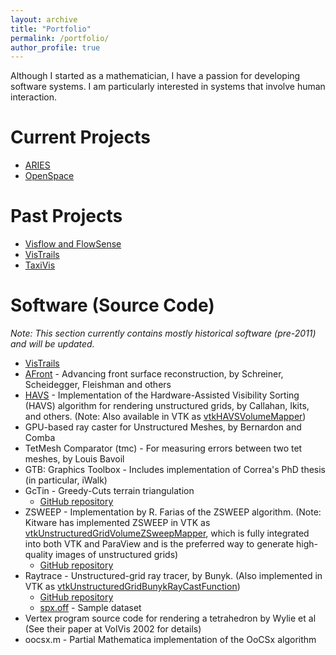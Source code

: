 ```yaml
---
layout: archive
title: "Portfolio"
permalink: /portfolio/
author_profile: true
---
```


Although I started as a mathematician, I have a passion for developing software systems. I am particularly interested in systems that involve human interaction. 


Current Projects
======
* [ARIES](https://artimageexplorationspace.com/)
* [OpenSpace](https://www.openspaceproject.com) 

Past Projects
======
* [Visflow and FlowSense](https://visflow.org/flowsense/)
* [VisTrails](https://www.vistrails.org/index.php/Main_Page)
* [TaxiVis](http://vgc.poly.edu/projects/taxivis/)

Software (Source Code)
======
*Note: This section currently contains mostly historical software (pre-2011) and will be updated.*

* [VisTrails](http://www.vistrails.org)
* [AFront](http://afront.sourceforge.net) - Advancing front surface reconstruction, by Schreiner, Scheidegger, Fleishman and others
* [HAVS](http://havs.sourceforge.net) - Implementation of the Hardware-Assisted Visibility Sorting (HAVS) algorithm for rendering unstructured grids, by Callahan, Ikits, and others. (Note: Also available in VTK as [vtkHAVSVolumeMapper](https://vtk.org/doc/nightly/html/classvtkHAVSVolumeMapper.html))
* GPU-based ray caster for Unstructured Meshes, by Bernardon and Comba
* TetMesh Comparator (tmc) - For measuring errors between two tet meshes, by Louis Bavoil
* GTB: Graphics Toolbox - Includes implementation of Correa's PhD thesis (in particular, iWalk)
* GcTin - Greedy-Cuts terrain triangulation
  * [GitHub repository](https://github.com/ctsilva/gctin)
* ZSWEEP - Implementation by R. Farias of the ZSWEEP algorithm. (Note: Kitware has implemented ZSWEEP in VTK as [vtkUnstructuredGridVolumeZSweepMapper](https://vtk.org/doc/nightly/html/classvtkUnstructuredGridVolumeZSweepMapper.html), which is fully integrated into both VTK and ParaView and is the preferred way to generate high-quality images of unstructured grids)
  * [GitHub repository](https://github.com/ctsilva/demo-zsweep)
* Raytrace - Unstructured-grid ray tracer, by Bunyk. (Also implemented in VTK as [vtkUnstructuredGridBunykRayCastFunction](https://vtk.org/doc/nightly/html/classvtkUnstructuredGridBunykRayCastFunction.html))
  * [GitHub repository](https://github.com/ctsilva/raytrace)
  * [spx.off](spx.off) - Sample dataset
* Vertex program source code for rendering a tetrahedron by Wylie et al (See their paper at VolVis 2002 for details)
* oocsx.m - Partial Mathematica implementation of the OoCSx algorithm
